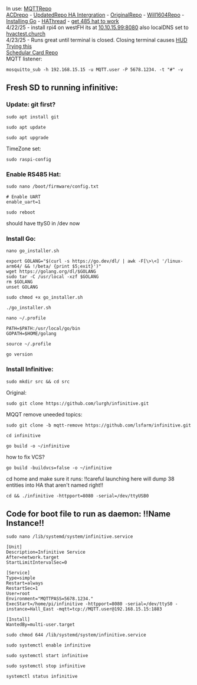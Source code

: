 In use:  [MQTTRepo](https://github.com/lurgh/infinitive) \
[ACDrepo](https://github.com/acd/infinitive) - [UpdatedRepo HA Intergration](https://github.com/gogades/hass-infinitive/tree/master) - [OriginalRepo](https://github.com/mww012/ha_customcomponents) - [Will1604Repo](https://github.com/Will1604/infinitive) - [Installing Go](https://www.e-tinkers.com/2019/06/better-way-to-install-golang-go-on-raspberry-pi/) - [HAThread](https://community.home-assistant.io/t/carrier-bryant-infinitive-integration/119578/22) - [get 485 hat to work](https://forum.openmarine.net/showthread.php?tid=4534) \
4/22/25 - install rpi4 on westFH its at [10.10.15.99:8080](10.10.15.99:8080) also localDNS set to [hvactest.church](hvactest.church:8080)  
4/23/25 - Runs great until terminal is closed. Closing terminal causes [HUD](https://forums.raspberrypi.com/viewtopic.php?t=34073)
[Trying this](https://www.dexterindustries.com/howto/run-a-program-on-your-raspberry-pi-at-startup/)   \
[Schedular Card Repo](https://github.com/nielsfaber/scheduler-card)  \
MQTT listener:
```
mosquitto_sub -h 192.168.15.15 -u MQTT.user -P 5678.1234. -t "#" -v
```
## Fresh SD to running infinitive:
### Update: git first?
```
sudo apt install git
```
``` 
sudo apt update
```
``` 
sudo apt upgrade
```
TimeZone set:
```
sudo raspi-config
```
### Enable RS485 Hat:
```
sudo nano /boot/firmware/config.txt
```
```
# Enable UART
enable_uart=1
```
```
sudo reboot
```
should have ttyS0 in /dev now 
### Install Go:
```
nano go_installer.sh
```

```
export GOLANG="$(curl -s https://go.dev/dl/ | awk -F[\>\<] '/linux-arm64/ && !/beta/ {print $5;exit}')"
wget https://golang.org/dl/$GOLANG
sudo tar -C /usr/local -xzf $GOLANG
rm $GOLANG
unset GOLANG
```
```
sudo chmod +x go_installer.sh
```
```
./go_installer.sh
```
```
nano ~/.profile
```
```
PATH=$PATH:/usr/local/go/bin
GOPATH=$HOME/golang
```
```
source ~/.profile
```
```
go version
```
### Install Infinitive:
```
sudo mkdir src && cd src
```
Original:
```
sudo git clone https://github.com/lurgh/infinitive.git
```
MQQT remove uneeded topics:
```
sudo git clone -b mqtt-remove https://github.com/lsfarm/infinitive.git
```
```
cd infinitive
```
```
go build -o ~/infinitive
```
how to fix VCS?
```
go build -buildvcs=false -o ~/infinitive
```
cd home and make sure it runs: !!careful launching here will dump 38 entities into HA that aren't named right!!
```
cd && ./infinitive -httpport=8080 -serial=/dev/ttyUSB0
```
## Code for boot file to run as daemon:  !!Name Instance!!
```
sudo nano /lib/systemd/system/infinitive.service
```
```
[Unit]
Description=Infinitive Service
After=network.target
StartLimitIntervalSec=0

[Service]
Type=simple
Restart=always
RestartSec=1
User=root
Environment="MQTTPASS=5678.1234."
ExecStart=/home/pi/infinitive -httpport=8080 -serial=/dev/ttyS0 -instance=Hall_East -mqtt=tcp://MQTT.user@192.168.15.15:1883

[Install]
WantedBy=multi-user.target
```
```
sudo chmod 644 /lib/systemd/system/infinitive.service
```
```
sudo systemctl enable infinitive
```
```
sudo systemctl start infinitive
```
```
sudo systemctl stop infinitive
```
```
systemctl status infinitive
```
